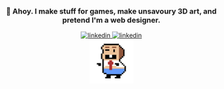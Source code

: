 
<div id="header" align="center">
	<h3 align="center">
	🖖 Ahoy. I make stuff for games, make unsavoury 3D art, and pretend I'm a web designer.
</h3>
<!-- 	<hr/> -->
	<div id="badges">
		<a href="https://www.unnar.net/">
			<img src="https://img.shields.io/badge/homepage-222222?style=flat" alt="linkedin"/>
		</a>
		<a href="https://www.linkedin.com/in/unnarkrist/">
			<img src="https://img.shields.io/badge/linkedin-0077B5?style=flat&logo=linkedin&logoColor=white" alt="linkedin"/>
		</a>
	</div>
	<div id="header" align="center">
		<img src="/guy.png" width="100"/>
	</div>
<!-- 	<hr/> -->
</div>


<br/>
<br/>

<!-- <img src="headers/plugins.png" width="100%"/>

<div>
	
<a href="https://github.com/Smidgens/unity-console" target="_"><img src="thumbs/console.png" width="24.5%"/></a>
<a href="https://github.com/Smidgens/unity-bt" target="_"><img src="thumbs/bt.png" width="24.5%%"/></a>
<a href="https://github.com/Smidgens/unity-fsm" target="_"><img src="https://raw.githubusercontent.com/Smidgenomics/unity.plugins/master/_thumbs/fsm.png" width="24.5%%"/></a>
<a href="https://github.com/Smidgens/unity-search" target="_"><img src="https://raw.githubusercontent.com/Smidgenomics/unity.plugins/master/_thumbs/search.png" width="24.5%%"/></a>
<a href="https://github.com/Smidgens/unity-portals" target="_"><img src="thumbs/portal.png" width="24.5%%"/></a>
<a href="https://github.com/Smidgens/unity-attributes" target="_"><img src="https://raw.githubusercontent.com/Smidgenomics/unity.plugins/master/_thumbs/attributes.png" width="24.5%%"/></a>
<a href="https://github.com/Smidgens/unity-events" target="_"><img src="https://raw.githubusercontent.com/Smidgenomics/unity.plugins/master/_thumbs/events.png" width="24.5%%"/></a>
<a href="https://github.com/Smidgens/unity-data" target="_"><img src="https://raw.githubusercontent.com/Smidgenomics/unity.plugins/master/_thumbs/data.png" width="24.5%%"/></a>
<a href="https://github.com/Smidgens/unity-qbuild" target="_"><img src="https://raw.githubusercontent.com/Smidgenomics/unity.plugins/master/_thumbs/qbuild.png" width="24.5%%"/></a>
<a href="https://github.com/Smidgens/unity-extensions" target="_"><img src="https://raw.githubusercontent.com/Smidgenomics/unity.plugins/master/_thumbs/extensions.png" width="24.5%%"/></a>
<a href="https://github.com/Smidgens/unity-snippets" target="_"><img src="https://raw.githubusercontent.com/Smidgenomics/unity.plugins/master/_thumbs/snippets.png" width="24.5%%"/></a>
</div>

<img src="headers/web.png" width="100%"/>

<div>
<a href="https://github.com/Smidgens/web-spritesheet" target="_"><img src="thumbs/spritesheet.png" width="24.5%"/></a>
	<a href="https://github.com/Smidgens/web-360" target="_"><img src="thumbs/360.png" width="24.5%"/></a>
</div> -->



<!--

<div id="header" align="center">
  <img src="stuff.gif" width="100"/>
</div>

## 🌐 Web Apps
* web-360
* web-utils
* web-3d
* web-emoji

-->

